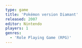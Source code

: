 ```yaml
---
type: game
title: 'Pokémon version Diamant'
released: 2007
editor: Nintendo
players: 1
genres:
  - 'Role Playing Game (RPG)'
---
```

